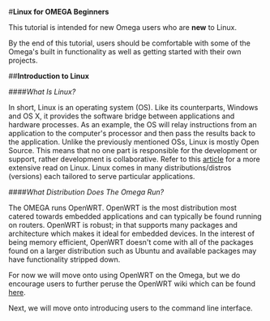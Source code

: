 #**Linux for OMEGA Beginners** 



This tutorial is intended for new Omega users who are **new** to Linux. 



By the end of this tutorial, users should be comfortable with some of the Omega's built in functionality as well as getting started with their own projects. 



##**Introduction to Linux**



####_What Is Linux?_



In short, Linux is an operating system (OS). Like its counterparts, Windows and OS X, it provides the software bridge between applications and hardware processes. As an example, the OS will relay instructions from an application to the computer's processor and then pass the results back to the application. Unlike the previously mentioned OSs, Linux is mostly Open Source. This means that no one part is responsible for the development or support, rather development is collaborative. Refer to this [article](https://www.linux.com/learn/new-user-guides/376-linux-is-everywhere-an-overview-of-the-linux-operating-system) for a more extensive read on Linux. Linux comes in many distributions/distros (versions) each tailored to serve particular applications. 



####_What Distribution Does The Omega Run?_



The OMEGA runs OpenWRT. OpenWRT is the most distribution most catered towards embedded applications and can typically be found running on routers. OpenWRT is robust; in that supports many packages and architecture which makes it ideal for embedded devices. In the interest of being memory efficient, OpenWRT doesn't come with all of the packages found on a larger distribution such as Ubuntu and available packages may have functionality stripped down. 



For now we will move onto using OpenWRT on the Omega, but we do encourage users to further peruse the OpenWRT wiki which can be found [here](https://wiki.openwrt.org/). 



Next, we will move onto introducing users to the command line interface. 

